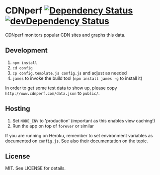 # CDNperf [![Dependency Status](https://david-dm.org/bebraw/cdnperf.svg)](https://david-dm.org/bebraw/cdnperf) [![devDependency Status](https://david-dm.org/bebraw/cdnperf/dev-status.svg)](https://david-dm.org/bebraw/cdnperf#info=devDependencies)

CDNperf monitors popular CDN sites and graphs this data.

## Development

1. `npm install`
2. `cd config`
3. `cp config.template.js config.js` and adjust as needed
4. `james` to invoke the build tool (`npm install james -g` to install it)

In order to get some test data to show up, please copy
`http://www.cdnperf.com/data.json` to `public/`.

## Hosting

1. Set `NODE_ENV` to 'production' (important as this enables view caching!)
2. Run the app on top of `forever` or similar

If you are running on Heroku, remember to set environment variables as documented on `config.js`.
See also [their documentation](https://devcenter.heroku.com/articles/nodejs) on the topic.

## License

MIT. See LICENSE for details.
